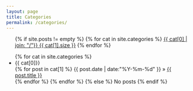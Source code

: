 ```yaml
---
layout: page
title: Categories
permalink: /categories/
---
```


<ul class="tags-box">
{% if site.posts != empty %}
{% for cat in site.categories %}
<a href="#{{ cat[0] }}" title="{{ cat[0] }}" rel="{{ cat[1].size }}">{{ cat[0] | join: "/"}}<span class="size"> {{ cat[1].size }}</span></a>
{% endfor %}
</ul>

<ul class="tags-box">
{% for cat in site.categories %}
<li id="{{ cat[0] }}">{{ cat[0]}}</li>
{% for post in cat[1] %}
<time datetime="{{ post.date | date:"%Y-%m-%d" }}">{{ post.date | date:"%Y-%m-%d" }}</time> &raquo;
<a href="{{ site.baseurl }}{{ post.url }}" title="{{ post.title }}">{{ post.title }}</a><br />
{% endfor %}
{% endfor %}
{% else %}
<span>No posts</span>
{% endif %}
</ul>


